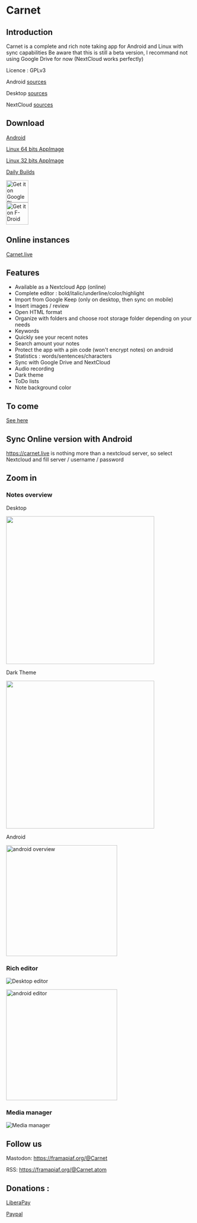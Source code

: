 # Carnet


## Introduction

Carnet is a complete and rich note taking app for Android and Linux with sync capabilities
Be aware that this is still a beta version, I recommand not using Google Drive for now (NextCloud works perfectly)

Licence : GPLv3

Android [sources](../../../CarnetAndroid)

Desktop [sources](../../../CarnetElectron)

NextCloud [sources](../../../CarnetNextcloud)


## Download

[Android](https://qn.phie.ovh/binaries/android/current.apk)

[Linux 64 bits AppImage](https://qn.phie.ovh/binaries/desktop/current64.AppImage)

[Linux 32 bits AppImage](https://qn.phie.ovh/binaries/desktop/current32.AppImage)

[Daily Builds](https://qn.phie.ovh/binaries)


[<img src="https://play.google.com/intl/en_us/badges/images/generic/en_badge_web_generic.png" alt="Get it on Google Play" height="60">](https://play.google.com/store/apps/details?id=com.spisoft.quicknote)	 
 [<img src="https://f-droid.org/badge/get-it-on.png" alt="Get it on F-Droid" height="60">](https://f-droid.org/app/com.spisoft.quicknote)

## Online instances

[Carnet.live](https://carnet.live)


## Features

- Available as a Nextcloud App (online)
- Complete editor : bold/italic/underline/color/highlight
- Import from Google Keep (only on desktop, then sync on mobile)
- Insert images / review
- Open HTML format
- Organize with folders and choose root storage folder depending on your needs
- Keywords
- Quickly see your recent notes
- Search amount your notes
- Protect the app with a pin code (won't encrypt notes) on android
- Statistics : words/sentences/characters
- Sync with Google Drive and NextCloud
- Audio recording
- Dark theme
- ToDo lists
- Note background color

## To come

[See here](FUTURE.md)



## Sync Online version with Android

https://carnet.live is nothing more than a nextcloud server, so select Nextcloud and fill server / username / password


## Zoom in

### Notes overview


Desktop

<img  src="intro/overview.png"  width="400"/>

<br />

Dark Theme

<img  src="intro/overview-dark.png"  width="400"/>

<br />

Android


<img  src="intro/overview-android.png" alt="android overview" width="300">


### Rich editor

![Desktop editor](intro/deskeditor.png)
 
<img src="intro/editor-android.png" alt="android editor" width="300">

### Media manager

![Media manager](intro/mediamanager.png)



## Follow us

Mastodon: https://framapiaf.org/@Carnet

RSS: https://framapiaf.org/@Carnet.atom

## Donations :

[LiberaPay](https://liberapay.com/Phie)


[Paypal](https://www.paypal.com/cgi-bin/webscr?cmd=_s-xclick&hosted_button_id=YMHT55NSCLER6)
